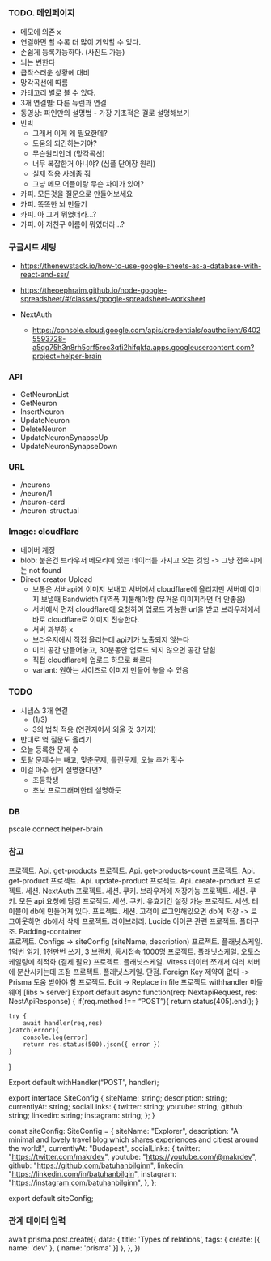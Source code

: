 ### TODO. 메인페이지

- 메모에 의존 x
- 연결하면 할 수록 더 많이 기억할 수 있다.
- 손쉽게 등록가능하다. (사진도 가능)
- 뇌는 변한다
- 급작스러운 상황에 대비
- 망각곡선에 따름
- 카테고리 별로 볼 수 있다.
- 3개 연결별: 다른 뉴런과 연결
- 동영상: 파인만의 설명법 - 가장 기초적은 걸로 설명해보기
- 반박
  - 그래서 이게 왜 필요한데?
  - 도움의 되긴하는거야?
  - 무슨원리인데 (망각곡선)
  - 너무 복잡한거 아니야? (심플 단어장 원리)
  - 실제 적용 사례좀 줘
  - 그냥 메모 어플이랑 무슨 차이가 있어?
- 카피. 모든것을 질문으로 만들어보세요
- 카피. 똑똑한 뇌 만들기
- 카피. 아 그거 뭐였더라...?
- 카피. 아 저친구 이름이 뭐였더라...?

### 구글시트 세팅

- https://thenewstack.io/how-to-use-google-sheets-as-a-database-with-react-and-ssr/
- https://theoephraim.github.io/node-google-spreadsheet/#/classes/google-spreadsheet-worksheet

- NextAuth
  - https://console.cloud.google.com/apis/credentials/oauthclient/64025593728-a5qq75h3n8rh5crf5roc3qfi2hifqkfa.apps.googleusercontent.com?project=helper-brain

### API

- GetNeuronList
- GetNeuron
- InsertNeuron
- UpdateNeuron
- DeleteNeuron
- UpdateNeuronSynapseUp
- UpdateNeuronSynapseDown

### URL

- /neurons
- /neuron/1
- /neuron-card
- /neuron-structual

### Image: cloudflare

- 네이버 계정
- blob: 붙은건 브라우저 메모리에 있는 데이터를 가지고 오는 것임 -> 그냥 접속시에는 not found
- Direct creator Upload
  - 보통은 서버api에 이미지 보내고 서버에서 cloudflare에 올리지만 서버에 이미지 보낼때 Bandwidth 대역폭 지불해야함 (무거운 이미지라면 더 안좋음)
  - 서버에서 먼저 cloudflare에 요청하여 업로드 가능한 url을 받고 브라우저에서 바로 cloudflare로 이미지 전송한다.
  - 서버 과부하 x
  - 브라우저에서 직접 올리는데 api키가 노출되지 않는다
  - 미리 공간 만들어놓고, 30분동안 업로드 되지 않으면 공간 닫힘
  - 직접 cloudflare에 업로드 하므로 빠르다
  - variant: 원하는 사이즈로 이미지 만들어 놓을 수 있음

### TODO

- 시냅스 3개 연결
  - (1/3)
  - 3의 법칙 적용 (연관지어서 외울 것 3가지)
- 반대로 역 질문도 올리기
- 오늘 등록한 문제 수
- 토탈 문제수는 빼고, 맞춘문제, 틀린문제, 오늘 추가 횟수
- 이걸 아주 쉽게 설명한다면?
  - 초등학생
  - 초보 프로그래머한테 설명하듯

### DB

pscale connect helper-brain

### 참고

프로젝트. Api. get-products
프로젝트. Api. get-products-count
프로젝트. Api. get-product
프로젝트. Api. update-product
프로젝트. Api. create-product
프로젝트. 세션. NextAuth
프로젝트. 세션. 쿠키. 브라우저에 저장가능
프로젝트. 세션. 쿠키. 모든 api 요청에 담김
프로젝트. 세션. 쿠키. 유효기간 설정 가능
프로젝트. 세션. 테이블이 db에 만들어져 있다.
프로젝트. 세션. 고객이 로그인해있으면 db에 저장 -> 로그아웃하면 db에서 삭제
프로젝트. 라이브러리. Lucide 아이콘 관련
프로젝트. 폴더구조. Padding-container  
프로젝트. Configs -> siteConfig (siteName, description)
프로젝트. 플래닛스케일. 1억번 읽기, 1천만번 쓰기, 3 브랜치, 동시접속 1000명
프로젝트. 플래닛스케일. 오토스케일링에 최적화 (결제 필요)
프로젝트. 플래닛스케일. Vitess 데이터 쪼개서 여러 서버에 분산시키는데 초점
프로젝트. 플래닛스케일. 단점. Foreign Key 제약이 없다 -> Prisma 도움 받아야 함
프로젝트. Edit -> Replace in file
프로젝트 withhandler 미들웨어
[libs > server]
Export default async function(req: NextapiRequest, res: NestApiResponse) {
if(req.method !== “POST”){
return status(405).end();
}

    try {
    	await handler(req,res)
    }catch(error){
    	console.log(error)
    	return res.status(500).json({ error })
    }

}

Export default withHandler(“POST”, handler);

export interface SiteConfig {
siteName: string;
description: string;
currentlyAt: string;
socialLinks: {
twitter: string;
youtube: string;
github: string;
linkedin: string;
instagram: string;
};
}

const siteConfig: SiteConfig = {
siteName: "Explorer",
description:
"A minimal and lovely travel blog which shares experiences and citiest around the world!",
currentlyAt: "Budapest",
socialLinks: {
twitter: "https://twitter.com/makrdev",
youtube: "https://youtube.com/@makrdev",
github: "https://github.com/batuhanbilginn",
linkedin: "https://linkedin.com/in/batuhanbilgin",
instagram: "https://instagram.com/batuhanbilginn",
},
};

export default siteConfig;

### 관계 데이터 입력

await prisma.post.create({
data: {
title: 'Types of relations',
tags: { create: [{ name: 'dev' }, { name: 'prisma' }] },
},
})
